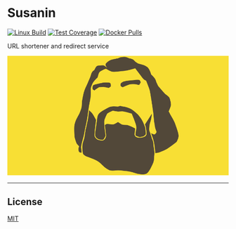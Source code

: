 # Susanin

[![Linux Build][travis-image]][travis-url]
[![Test Coverage][coveralls-image]][coveralls-url]
[![Docker Pulls][docker-image]][docker-url]

URL shortener and redirect service


![Logo][logo-image]

--------------------------------------------------------------------------------

## License

[MIT][license-url]


[license-url]: LICENSE
[changelog-url]: CHANGELOG.md
[logo-image]: README/logo.png
[travis-image]: https://img.shields.io/travis/SuperPaintman/susanin/master.svg?label=linux
[travis-url]: https://travis-ci.org/SuperPaintman/susanin
[coveralls-image]: https://img.shields.io/coveralls/SuperPaintman/susanin/master.svg
[coveralls-url]: https://coveralls.io/r/SuperPaintman/susanin?branch=master
[docker-image]: https://img.shields.io/docker/pulls/superpaintman/susanin.svg
[docker-url]: https://hub.docker.com/r/superpaintman/susanin/
